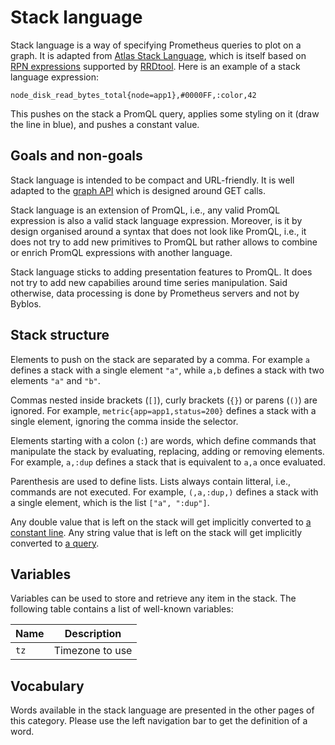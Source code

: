# Stack language

Stack language is a way of specifying Prometheus queries to plot on a graph.
It is adapted from [Atlas Stack Language](https://netflix.github.io/atlas-docs/asl/tutorial/), which is itself based on [RPN expressions](https://oss.oetiker.ch/rrdtool/doc/rrdgraph_rpn.en.html) supported by [RRDtool](https://oss.oetiker.ch/rrdtool/).
Here is an example of a stack language expression:

```
node_disk_read_bytes_total{node=app1},#0000FF,:color,42
```

This pushes on the stack a PromQL query, applies some styling on it (draw the line in blue), and pushes a constant value.

## Goals and non-goals

Stack language is intended to be compact and URL-friendly.
It is well adapted to the [graph API](../graph-api.md) which is designed around GET calls.

Stack language is an extension of PromQL, i.e., any valid PromQL expression is also a valid stack language expression.
Moreover, is it by design organised around a syntax that does not look like PromQL, i.e., it does not try to add new primitives to PromQL but rather allows to combine or enrich PromQL expressions with another language.

Stack language sticks to adding presentation features to PromQL.
It does not try to add new capabilies around time series manipulation.
Said otherwise, data processing is done by Prometheus servers and not by Byblos.

## Stack structure

Elements to push on the stack are separated by a comma.
For example `a` defines a stack with a single element `"a"`, while `a,b` defines a stack with two elements `"a"` and `"b"`.

Commas nested inside brackets (`[]`), curly brackets (`{}`) or parens (`()`) are ignored.
For example, `metric{app=app1,status=200}` defines a stack with a single element, ignoring the comma inside the selector.

Elements starting with a colon (`:`) are words, which define commands that manipulate the stack by evaluating, replacing, adding or removing elements.
For example, `a,:dup` defines a stack that is equivalent to `a,a` once evaluated.

Parenthesis are used to define lists.
Lists always contain litteral, i.e., commands are not executed.
For example, `(,a,:dup,)` defines a stack with a single element, which is the list `["a", ":dup"]`.

Any double value that is left on the stack will get implicitly converted to [a constant line](const.md).
Any string value that is left on the stack will get implicitly converted to [a query](query.md).

## Variables

Variables can be used to store and retrieve any item in the stack.
The following table contains a list of well-known variables:

| Name | Description |
|------|-------------|
| `tz` | Timezone to use |

## Vocabulary

Words available in the stack language are presented in the other pages of this category.
Please use the left navigation bar to get the definition of a word.
